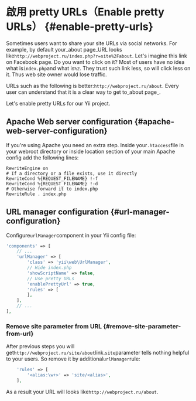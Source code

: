 # 啟用 pretty URLs（Enable pretty URLs） {#enable-pretty-urls}

Sometimes users want to share your site URLs via social networks. For example, by default your_about page_URL looks like`http://webproject.ru/index.php?r=site%2Fabout`. Let's imagine this link on Facebook page. Do you want to click on it? Most of users have no idea what is`index.php`and what is`%2`. They trust such link less, so will click less on it. Thus web site owner would lose traffic.

URLs such as the following is better:`http://webproject.ru/about`. Every user can understand that it is a clear way to get to_about page_.

Let's enable pretty URLs for our Yii project.

## Apache Web server configuration {#apache-web-server-configuration}

If you're using Apache you need an extra step. Inside your`.htaccess`file in your webroot directory or inside location section of your main Apache config add the following lines:

```
RewriteEngine on
# If a directory or a file exists, use it directly
RewriteCond %{REQUEST_FILENAME} !-f
RewriteCond %{REQUEST_FILENAME} !-d
# Otherwise forward it to index.php
RewriteRule . index.php

```

## URL manager configuration {#url-manager-configuration}

Configure`urlManager`component in your Yii config file:

```php
'components' => [
    // ...
    'urlManager' => [
        'class' => 'yii\web\UrlManager',
        // Hide index.php
        'showScriptName' => false,
        // Use pretty URLs
        'enablePrettyUrl' => true,
        'rules' => [
        ],
    ],
    // ...
],
```

### Remove site parameter from URL {#remove-site-parameter-from-url}

After previous steps you will get`http://webproject.ru/site/about`link.`site`parameter tells nothing helpful to your users. So remove it by additional`urlManager`rule:

```php
    'rules' => [
        '<alias:\w+>' => 'site/<alias>',
    ],

```

As a result your URL will looks like`http://webproject.ru/about`.

